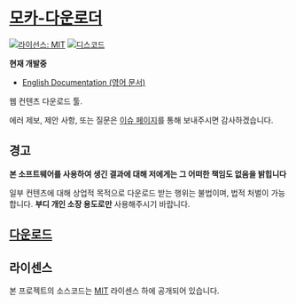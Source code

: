 # [모카-다운로더](https://github.com/Mocha-Downloader/mocha-downloader)

[![라이선스: MIT](https://img.shields.io/badge/라이선스-mit-blue.svg?style=for-the-badge)](./LICENSE)
[![디스코드](https://img.shields.io/badge/디스코드-5865F2.svg?style=for-the-badge&logo=discord&logoColor=white)](https://discord.gg/aQqamSCUcS)

**현재 개발중**

- [English Documentation (영어 문서)](./README.md)

웹 컨텐츠 다운로드 툴.

에러 제보, 제안 사항, 또는 질문은 [이슈 페이지](https://github.com/Mocha-Downloader/mocha-downloader/issues)를 통해 보내주시면 감사하겠습니다.

## 경고

**본 소프트웨어를 사용하여 생긴 결과에 대해 저에게는 그 어떠한 책임도 없음을 밝힙니다**

일부 컨텐츠에 대해 상업적 목적으로 다운로드 받는 행위는 불법이며, 법적 처벌이 가능합니다. **부디 개인 소장 용도로만** 사용해주시기 바랍니다.

## [다운로드](https://github.com/Mocha-Downloader/mocha-downloader/releases/latest)

## 라이센스

본 프로젝트의 소스코드는 [MIT](./LICENSE) 라이센스 하에 공개되어 있습니다.
